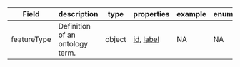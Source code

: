 |Field | description | type | properties | example | enum|
| ---| ---| ---| ---| ---| --- |
| featureType | Definition of an ontology term. | object | [id](./id.md), [label](./label.md) | NA | NA|

